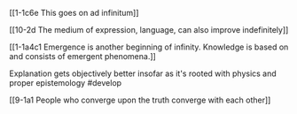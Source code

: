 [[1-1c6e This goes on ad infinitum]]

[[10-2d The medium of expression, language, can also improve indefinitely]]

[[1-1a4c1 Emergence is another beginning of infinity. Knowledge is based on and consists of emergent phenomena.]]

Explanation gets objectively better insofar as it's rooted with physics and proper epistemology
#develop 

[[9-1a1 People who converge upon the truth converge with each other]]

